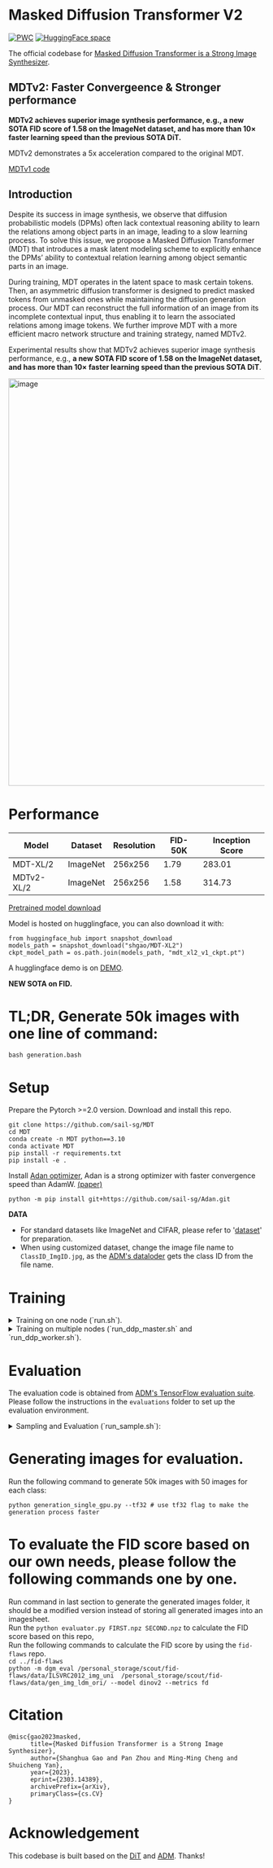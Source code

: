 # Masked Diffusion Transformer V2

[![PWC](https://img.shields.io/endpoint.svg?url=https://paperswithcode.com/badge/masked-diffusion-transformer-is-a-strong/image-generation-on-imagenet-256x256)](https://paperswithcode.com/sota/image-generation-on-imagenet-256x256?p=masked-diffusion-transformer-is-a-strong)
[![HuggingFace space](https://img.shields.io/badge/🤗-HuggingFace%20Space-cyan.svg)](https://huggingface.co/spaces/shgao/MDT)

The official codebase for [Masked Diffusion Transformer is a Strong Image Synthesizer](https://arxiv.org/abs/2303.14389).

## MDTv2: Faster Convergeence & Stronger performance
**MDTv2 achieves superior image synthesis performance, e.g., a new SOTA FID score of 1.58 on the ImageNet dataset, and has more than 10× faster learning speed than the previous SOTA DiT.**

MDTv2 demonstrates a 5x acceleration compared to the original MDT.

[MDTv1 code](https://github.com/sail-sg/MDT/tree/mdtv1)
## Introduction

Despite its success in image synthesis, we observe that diffusion probabilistic models (DPMs) often lack contextual reasoning ability to learn the relations among object parts in an image, leading to a slow learning process. To solve this issue, we propose a Masked Diffusion Transformer (MDT) that introduces a mask latent modeling scheme to explicitly enhance the DPMs’ ability to contextual relation learning among object semantic parts in an image. 

During training, MDT operates in the latent space to mask certain tokens. Then, an asymmetric diffusion transformer is designed to predict masked tokens from unmasked ones while maintaining the diffusion generation process. Our MDT can reconstruct the full information of an image from its incomplete contextual input, thus enabling it to learn the associated relations among image tokens. We further improve MDT with a more efficient macro network structure and training strategy, named MDTv2. 

Experimental results show that MDTv2 achieves superior image synthesis performance, e.g., **a new SOTA FID score of 1.58 on the ImageNet dataset, and has more than 10× faster learning speed than the previous SOTA DiT**. 

<img width="800" alt="image" src="figures/vis.jpg">

# Performance

| Model| Dataset |  Resolution | FID-50K | Inception Score |
|---------|----------|-----------|---------|--------|
|MDT-XL/2 | ImageNet | 256x256   | 1.79    | 283.01|
|MDTv2-XL/2 | ImageNet | 256x256 | 1.58    | 314.73|

[Pretrained model download](https://huggingface.co/shgao/MDT-XL2/tree/main)

Model is hosted on hugglingface, you can also download it with:
```
from huggingface_hub import snapshot_download
models_path = snapshot_download("shgao/MDT-XL2")
ckpt_model_path = os.path.join(models_path, "mdt_xl2_v1_ckpt.pt")
```
A hugglingface demo is on [DEMO](https://huggingface.co/spaces/shgao/MDT).

**NEW SOTA on FID.**

# TL;DR, Generate 50k images with one line of command:
```shell
bash generation.bash
```

# Setup

Prepare the Pytorch >=2.0 version. Download and install this repo.

```
git clone https://github.com/sail-sg/MDT
cd MDT
conda create -n MDT python==3.10
conda activate MDT
pip install -r requirements.txt
pip install -e .
```
Install [Adan optimizer](https://github.com/sail-sg/Adan), Adan is a strong optimizer with faster convergence speed than AdamW. [(paper)](https://arxiv.org/abs/2208.06677)
```
python -m pip install git+https://github.com/sail-sg/Adan.git
```

**DATA** 
- For standard datasets like ImageNet and CIFAR, please refer to '[dataset](https://github.com/sail-sg/MDT/tree/main/datasets)' for preparation.
- When using customized dataset, change the image file name to `ClassID_ImgID.jpg`,
as the [ADM's dataloder](https://github.com/openai/guided-diffusion) gets the class ID from the file name. 

# Training

<details>
  <summary>Training on one node (`run.sh`). </summary>

```shell
export OPENAI_LOGDIR=output_mdtv2_s2
NUM_GPUS=8

MODEL_FLAGS="--image_size 256 --mask_ratio 0.30 --decode_layer 6 --model MDTv2_S_2"
DIFFUSION_FLAGS="--diffusion_steps 1000"
TRAIN_FLAGS="--batch_size 32"
DATA_PATH=/dataset/imagenet

python -m torch.distributed.launch --nproc_per_node=$NUM_GPUS scripts/image_train.py --data_dir $DATA_PATH $MODEL_FLAGS $DIFFUSION_FLAGS $TRAIN_FLAGS
```

</details>

<details>
  <summary>Training on multiple nodes (`run_ddp_master.sh` and `run_ddp_worker.sh`). </summary>

```shell
# On master:
export OPENAI_LOGDIR=output_mdtv2_xl2
MODEL_FLAGS="--image_size 256 --mask_ratio 0.30 --decode_layer 4 --model MDTv2_XL_2"
DIFFUSION_FLAGS="--diffusion_steps 1000"
TRAIN_FLAGS="--batch_size 4"
DATA_PATH=/dataset/imagenet
NUM_NODE=8
GPU_PRE_NODE=8

python -m torch.distributed.launch --master_addr=$(hostname) --nnodes=$NUM_NODE --node_rank=$RANK --nproc_per_node=$GPU_PRE_NODE --master_port=$MASTER_PORT scripts/image_train.py --data_dir $DATA_PATH $MODEL_FLAGS $DIFFUSION_FLAGS $TRAIN_FLAGS

# On workers:
export OPENAI_LOGDIR=output_mdtv2_xl2
MODEL_FLAGS="--image_size 256 --mask_ratio 0.30 --decode_layer 4 --model MDTv2_XL_2"
DIFFUSION_FLAGS="--diffusion_steps 1000"
TRAIN_FLAGS="--batch_size 4"
DATA_PATH=/dataset/imagenet
NUM_NODE=8
GPU_PRE_NODE=8

python -m torch.distributed.launch --master_addr=$MASTER_ADDR --nnodes=$NUM_NODE --node_rank=$RANK --nproc_per_node=$GPU_PRE_NODE --master_port=$MASTER_PORT scripts/image_train.py --data_dir $DATA_PATH $MODEL_FLAGS $DIFFUSION_FLAGS $TRAIN_FLAGS


```

</details>

# Evaluation

The evaluation code is obtained from [ADM's TensorFlow evaluation suite](https://github.com/openai/guided-diffusion/tree/main/evaluations).
Please follow the instructions in the `evaluations` folder to set up the evaluation environment.

<details>
  <summary>Sampling and Evaluation (`run_sample.sh`): </summary>

```shell
MODEL_PATH=output_mdtv2_xl2/mdt_xl2_v2_ckpt.pt
export OPENAI_LOGDIR=output_mdtv2_xl2_eval
NUM_GPUS=8

echo 'CFG Class-conditional sampling:'
MODEL_FLAGS="--image_size 256 --model MDTv2_XL_2 --decode_layer 4"
DIFFUSION_FLAGS="--num_sampling_steps 250 --num_samples 50000  --cfg_cond True"
echo $MODEL_FLAGS
echo $DIFFUSION_FLAGS
echo $MODEL_PATH
python -m torch.distributed.launch --nproc_per_node=$NUM_GPUS scripts/image_sample.py --model_path $MODEL_PATH $MODEL_FLAGS $DIFFUSION_FLAGS
echo $MODEL_FLAGS
echo $DIFFUSION_FLAGS
echo $MODEL_PATH
python evaluations/evaluator.py ../dataeval/VIRTUAL_imagenet256_labeled.npz $OPENAI_LOGDIR/samples_50000x256x256x3.npz

echo 'Class-conditional sampling:'
MODEL_FLAGS="--image_size 256 --model MDTv2_XL_2 --decode_layer 4"
DIFFUSION_FLAGS="--num_sampling_steps 250 --num_samples 50000"
echo $MODEL_FLAGS
echo $DIFFUSION_FLAGS
echo $MODEL_PATH
python -m torch.distributed.launch --nproc_per_node=$NUM_GPUS scripts/image_sample.py --model_path $MODEL_PATH $MODEL_FLAGS $DIFFUSION_FLAGS
echo $MODEL_FLAGS
echo $DIFFUSION_FLAGS
echo $MODEL_PATH
python evaluations/evaluator.py ../dataeval/VIRTUAL_imagenet256_labeled.npz $OPENAI_LOGDIR/samples_50000x256x256x3.npz
```

# Evaluation by running the evaluator.py
The commands use two positional flags, the `FIRST.npz` would be the sampled `.npz` folder from the real dataset like Imagenet, the `SECOND.npz` would be the generated images `.npz` folder, 
python evaluator.py VIRTUAL_imagenet256_labeled.npz admnet_guided_upsampled_imagenet256.npz

</details>

# Generating images for evaluation.
Run the following command to generate 50k images with 50 images for each class:
```shell
python generation_single_gpu.py --tf32 # use tf32 flag to make the generation process faster
```

# To evaluate the FID score based on our own needs, please follow the following commands one by one.
Run command in last section to generate the generated images folder,  it should be a modified version instead of storing all generated images into an imagesheet. \
Run the `python evaluator.py FIRST.npz SECOND.npz` to calculate the FID score based on this repo, \
Run the following commands to calculate the FID score by using the `fid-flaws` repo. \
`cd ../fid-flaws`  \
`python -m dgm_eval /personal_storage/scout/fid-flaws/data/ILSVRC2012_img_uni  /personal_storage/scout/fid-flaws/data/gen_img_ldm_ori/ --model dinov2 --metrics fd`
# Citation

```
@misc{gao2023masked,
      title={Masked Diffusion Transformer is a Strong Image Synthesizer}, 
      author={Shanghua Gao and Pan Zhou and Ming-Ming Cheng and Shuicheng Yan},
      year={2023},
      eprint={2303.14389},
      archivePrefix={arXiv},
      primaryClass={cs.CV}
}
```

# Acknowledgement

This codebase is built based on the [DiT](https://github.com/facebookresearch/dit) and [ADM](https://github.com/openai/guided-diffusion). Thanks!
